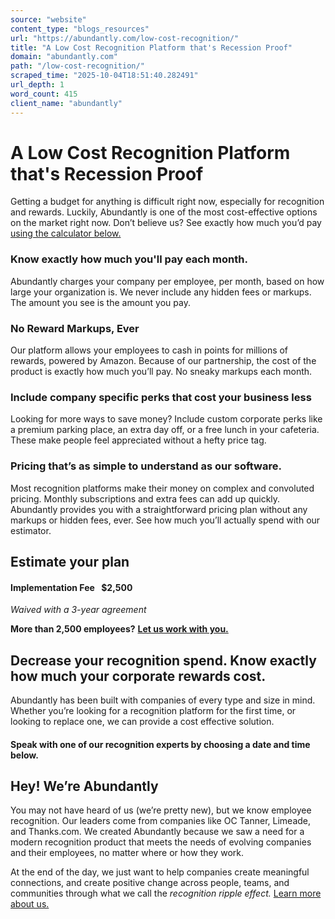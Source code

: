 ```yaml
---
source: "website"
content_type: "blogs_resources"
url: "https://abundantly.com/low-cost-recognition/"
title: "A Low Cost Recognition Platform that's Recession Proof"
domain: "abundantly.com"
path: "/low-cost-recognition/"
scraped_time: "2025-10-04T18:51:40.282491"
url_depth: 1
word_count: 415
client_name: "abundantly"
---
```


# A Low Cost Recognition Platform that's Recession Proof

Getting a budget for anything is difficult right now, especially for recognition and rewards. Luckily, Abundantly is one of the most cost-effective options on the market right now. Don’t believe us? See exactly how much you’d pay [using the calculator below.](https://abundantly.com/low-cost-recognition/#pricing-calculator)

### Know exactly how much you'll pay each month.

Abundantly charges your company per employee, per month, based on how large your organization is. We never include any hidden fees or markups. The amount you see is the amount you pay.

### No Reward Markups, Ever

Our platform allows your employees to cash in points for millions of rewards, powered by Amazon. Because of our partnership, the cost of the product is exactly how much you’ll pay. No sneaky markups each month.

### Include company specific perks that cost your business less

Looking for more ways to save money? Include custom corporate perks like a premium parking place, an extra day off, or a free lunch in your cafeteria. These make people feel appreciated without a hefty price tag.

### Pricing that’s as simple to understand as our software.

Most recognition platforms make their money on complex and convoluted pricing. Monthly subscriptions and extra fees can add up quickly. Abundantly provides you with a straightforward pricing plan without any markups or hidden fees, ever. See how much you’ll actually spend with our estimator.

## Estimate your plan

#### Implementation Fee  $2,500

_Waived with a 3-year agreement_

**More than 2,500 employees?** **[Let us work with you.](https://abundantly.com/contact-us/)**

## Decrease your recognition spend. Know exactly how much your corporate rewards cost.

Abundantly has been built with companies of every type and size in mind. Whether you’re looking for a recognition platform for the first time, or looking to replace one, we can provide a cost effective solution.

#### Speak with one of our recognition experts by choosing a date and time below.

## Hey! We’re Abundantly

You may not have heard of us (we’re pretty new), but we know employee recognition. Our leaders come from companies like OC Tanner, Limeade, and Thanks.com. We created Abundantly because we saw a need for a modern recognition product that meets the needs of evolving companies and their employees, no matter where or how they work.

At the end of the day, we just want to help companies create meaningful connections, and create positive change across people, teams, and communities through what we call the _recognition ripple effect._ [Learn more about us.](https://abundantly.com/about-us/)